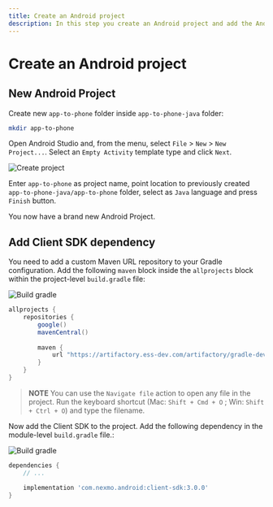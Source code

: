```yaml
---
title: Create an Android project
description: In this step you create an Android project and add the Android Client SDK library.
---
```


# Create an Android project
## New Android Project

Create new `app-to-phone` folder inside `app-to-phone-java` folder:

```bash
mkdir app-to-phone
```

Open Android Studio and, from the menu, select `File` > `New` > `New Project...`. Select an `Empty Activity` template type and click `Next`.

![Create project](/screenshots/tutorials/client-sdk/android-shared/create-project-empty-activity.png)

Enter `app-to-phone` as project name, point location to previously created `app-to-phone-java/app-to-phone` folder,  select as `Java` language and press `Finish` button.

You now have a brand new Android Project.

## Add Client SDK dependency

You need to add a custom Maven URL repository to your Gradle configuration. Add the following `maven` block inside the `allprojects` block within the project-level `build.gradle` file:

![Build gradle](/screenshots/tutorials/client-sdk/android-shared/project-level-build-gradle-file.png)

```groovy
allprojects {
    repositories {
        google()
        mavenCentral()
        
        maven {
            url "https://artifactory.ess-dev.com/artifactory/gradle-dev-local"
        }
    }
}
```

> **NOTE** You can use the `Navigate file` action to open any file in the project. Run the keyboard shortcut (Mac: `Shift + Cmd + O` ; Win: `Shift + Ctrl + O`) and type the filename.

Now add the Client SDK to the project. Add the following dependency in the module-level `build.gradle` file.:

![Build gradle](/screenshots/tutorials/client-sdk/android-shared/module-level-build-gradle-file.png)

```groovy
dependencies {
    // ...

    implementation 'com.nexmo.android:client-sdk:3.0.0'
}